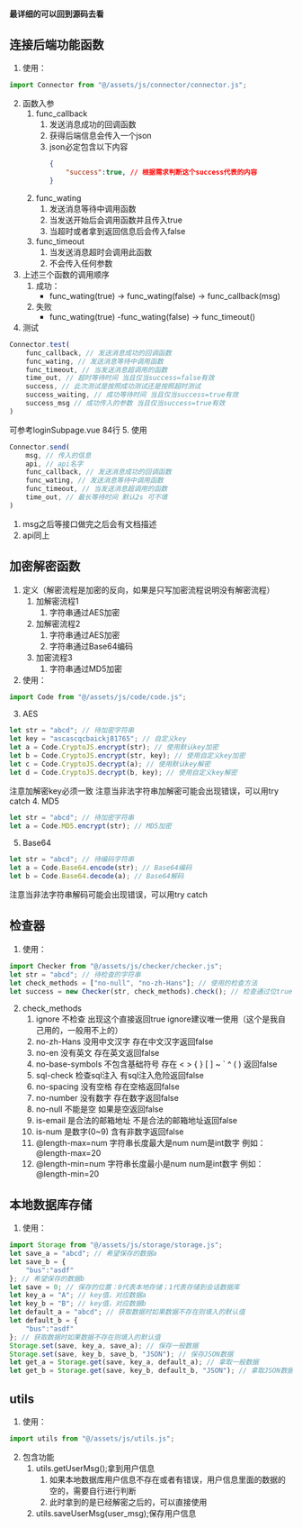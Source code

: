 #### 最详细的可以回到源码去看
## 连接后端功能函数
1. 使用：
```js
import Connector from "@/assets/js/connector/connector.js";
```
2. 函数入参
    1. func_callback
        1. 发送消息成功的回调函数
        2. 获得后端信息会传入一个json
        3. json必定包含以下内容
            ```json
            {
                "success":true, // 根据需求判断这个success代表的内容
            }
            ```
    2. func_wating
        1. 发送消息等待中调用函数
        2. 当发送开始后会调用函数并且传入true
        3. 当超时或者拿到返回信息后会传入false
    3. func_timeout
        1. 当发送消息超时会调用此函数
        2. 不会传入任何参数
3. 上述三个函数的调用顺序
    1. 成功：
        - func_wating(true) -> func_wating(false) -> func_callback(msg)
    2. 失败
        - func_wating(true) -func_wating(false) -> func_timeout()
4. 测试
```js
Connector.test(
    func_callback, // 发送消息成功的回调函数
    func_wating, // 发送消息等待中调用函数
    func_timeout, // 当发送消息超调用的函数
    time_out, // 超时等待时间 当且仅当success=false有效
    success, // 此次测试是按照成功测试还是按照超时测试
    success_waiting, // 成功等待时间 当且仅当success=true有效
    success_msg // 成功传入的参数 当且仅当success=true有效
)
```
可参考loginSubpage.vue 84行
5. 使用
```js
Connector.send(
    msg, // 传入的信息
    api, // api名字
    func_callback, // 发送消息成功的回调函数
    func_wating, // 发送消息等待中调用函数
    func_timeout, // 当发送消息超调用的函数
    time_out, // 最长等待时间 默认2s 可不填
)
```
1. msg之后等接口做完之后会有文档描述
2. api同上
## 加密解密函数
1. 定义（解密流程是加密的反向，如果是只写加密流程说明没有解密流程）
    1. 加解密流程1
        1. 字符串通过AES加密
    2. 加解密流程2
        1. 字符串通过AES加密
        2. 字符串通过Base64编码
    3. 加密流程3
        1. 字符串通过MD5加密
2. 使用：
```js
import Code from "@/assets/js/code/code.js";
```
3. AES
```js
let str = "abcd"; // 待加密字符串
let key = "ascascqcbaickj81765"; // 自定义key
let a = Code.CryptoJS.encrypt(str); // 使用默认key加密
let b = Code.CryptoJS.encrypt(str, key); // 使用自定义key加密
let c = Code.CryptoJS.decrypt(a); // 使用默认key解密
let d = Code.CryptoJS.decrypt(b, key); // 使用自定义key解密
```
注意加解密key必须一致
注意当非法字符串加解密可能会出现错误，可以用try catch
4. MD5
```js
let str = "abcd"; // 待加密字符串
let a = Code.MD5.encrypt(str); // MD5加密
```
5. Base64
```js
let str = "abcd"; // 待编码字符串
let a = Code.Base64.encode(str); // Base64编码
let b = Code.Base64.decode(a); // Base64解码
```
注意当非法字符串解码可能会出现错误，可以用try catch
## 检查器
1. 使用：
```js
import Checker from "@/assets/js/checker/checker.js";
let str = "abcd"; // 待检查的字符串
let check_methods = ["no-null", "no-zh-Hans"]; // 使用的检查方法
let success = new Checker(str, check_methods).check(); // 检查通过位true，失败为false
```
2. check_methods
    1. ignore 不检查 出现这个直接返回true ignore建议唯一使用（这个是我自己用的，一般用不上的）
    2. no-zh-Hans 没用中文汉字 存在中文汉字返回false
    3. no-en 没有英文 存在英文返回false
    4. no-base-symbols 不包含基础符号 存在 < > { } [ ] ~ ` ^ ( ) 返回false
    5. sql-check 检查sql注入 有sql注入危险返回false
    6. no-spacing 没有空格 存在空格返回false
    7. no-number 没有数字 存在数字返回false
    8. no-null 不能是空 如果是空返回false
    9. is-email 是合法的邮箱地址 不是合法的邮箱地址返回false
    10. is-num 是数字(0~9) 含有非数字返回false
    11. @length-max=num 字符串长度最大是num num是int数字 例如：@length-max=20
    12. @length-min=num 字符串长度最小是num num是int数字 例如：@length-min=20
## 本地数据库存储
1. 使用：
```js
import Storage from "@/assets/js/storage/storage.js";
let save_a = "abcd"; // 希望保存的数据a
let save_b = {
    "bus":"asdf"
}; // 希望保存的数据b
let save = 0; // 保存的位置：0代表本地存储；1代表存储到会话数据库
let key_a = "A"; // key值，对应数据a
let key_b = "B"; // key值，对应数据b
let default_a = "abcd"; // 获取数据时如果数据不存在则填入的默认值
let default_b = {
    "bus":"asdf"
}; // 获取数据时如果数据不存在则填入的默认值
Storage.set(save, key_a, save_a); // 保存一般数据
Storage.set(save, key_b, save_b, "JSON"); // 保存JSON数据
let get_a = Storage.get(save, key_a, default_a); // 拿取一般数据
let get_b = Storage.get(save, key_b, default_b, "JSON"); // 拿取JSON数据
```
## utils
1. 使用：
```js
import utils from "@/assets/js/utils.js";
```
2. 包含功能
    1. utils.getUserMsg();拿到用户信息
        1. 如果本地数据库用户信息不存在或者有错误，用户信息里面的数据的空的，需要自行进行判断
        2. 此时拿到的是已经解密之后的，可以直接使用
    2. utils.saveUserMsg(user_msg);保存用户信息